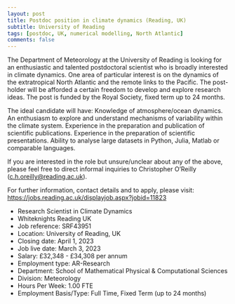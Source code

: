 ```yaml
---
layout: post
title: Postdoc position in climate dynamics (Reading, UK)
subtitle: University of Reading
tags: [postdoc, UK, numerical modelling, North Atlantic]
comments: false
---
```

The Department of Meteorology at the University of Reading is looking for
an enthusiastic and talented postdoctoral scientist who is broadly
interested in climate dynamics. One area of particular interest is on the
dynamics of the extratropical North Atlantic and the remote links to the
Pacific. The post-holder will be afforded a certain freedom to develop and
explore research ideas. The post is funded by the Royal Society, fixed term
up to 24 months.

The ideal candidate will have:
Knowledge of atmosphere/ocean dynamics.
An enthusiasm to explore and understand mechanisms of variability within
the climate system.
Experience in the preparation and publication of scientific publications.
Experience in the preparation of scientific presentations.
Ability to analyse large datasets in Python, Julia, Matlab or comparable
languages.

If you are interested in the role but unsure/unclear about any of the
above, please feel free to direct informal inquiries to Christopher
O’Reilly (c.h.oreilly@reading.ac.uk).

For further information, contact details and to apply, please visit:
https://jobs.reading.ac.uk/displayjob.aspx?jobid=11823

- Research Scientist in Climate Dynamics
- Whiteknights Reading UK
- Job reference: SRF43951
- Location: University of Reading, UK
- Closing date: April 1, 2023
- Job live date: March 3, 2023
- Salary: £32,348 - £34,308 per annum
- Employment type: AR-Research
- Department: School of Mathematical Physical & Computational Sciences
- Division: Meteorology
- Hours Per Week: 1.00 FTE
- Employment Basis/Type: Full Time, Fixed Term (up to 24 months)

